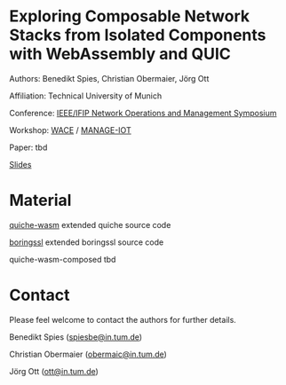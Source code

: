 # Exploring Composable Network Stacks from Isolated Components with WebAssembly and QUIC

Authors: Benedikt Spies, Christian Obermaier, Jörg Ott

Affiliation: Technical University of Munich

Conference: [IEEE/IFIP Network Operations and Management Symposium](https://noms2025.ieee-noms.org/)

Workshop: [WACE](https://bytecodealliance.org/wace2025) / [MANAGE-IOT](https://manage-iot.future-iot.org/)

Paper: tbd

[Slides](Exploring%20Composable%20Network%20Stacks%20from%20Isolated%20Components%20with%20WebAssembly%20and%20QUIC.pdf)

# Material

[quiche-wasm](https://github.com/birneee/quiche-wasm) extended quiche source code

[boringssl](https://github.com/chobermaier/boringssl/tree/4e7704112e72e51244efe65b36bad744aa627adf) extended boringssl source code

quiche-wasm-composed tbd

# Contact

Please feel welcome to contact the authors for further details.

Benedikt Spies (spiesbe@in.tum.de)

Christian Obermaier (obermaic@in.tum.de)

Jörg Ott (ott@in.tum.de)
